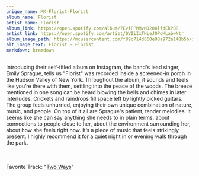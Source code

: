 ```yaml
---
unique_name: MK-Florist-Florist
album_name: Florist
artist_name: Florist
album_link: https://open.spotify.com/album/7EvfFPMMvMJ20olfdEkPBR
artist_link: https://open.spotify.com/artist/0VIiIxTNLeJOPoMLabwNtr
album_image_path: https://mcusercontent.com/f89c714d668e98a972a148b5b/images/1ce057d9-e93a-4dec-ab46-beb7a5f75af8.jpeg
alt_image_text: Florist - Florist
markdown: kramdown
---
```

Introducing their self-titled album on Instagram, the band's lead singer, Emily Sprague, tells us "Florist" was recorded inside a screened-in porch in the Hudson Valley of New York. Throughout the album, it sounds and feels like you’re there with them, settling into the peace of the woods. The breeze mentioned in one song can be heard blowing the bells and chimes in later interludes. Crickets and raindrops fill space left by lightly picked guitars. The group feels unhurried, enjoying their own unique combination of nature, music, and people. On top of it all are Sprague's patient, tender melodies. It seems like she can say anything she needs to in plain terms, about connections to people close to her, about the environment surrounding her, about how she feels right now. It’s a piece of music that feels strikingly present. I highly recommend it for a quiet night in or evening walk through the park.

<br>
<br>
Favorite Track: "<a href="https://open.spotify.com/track/1IYzmTiQXKfNJ8VUVm7Fnf">Two Ways</a>"